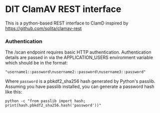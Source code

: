 # DIT ClamAV REST interface

This is a python-based REST interface to ClamD inspired by https://github.com/solita/clamav-rest

### Authentication

The /scan endpoint requires basic HTTP authentication.  Authentication details are passed in via the APPLICATION_USERS environment variable which should be in the format:

    "username1::password\nusername2::password\nusername3::password"

Where `password` is a pbkdf2_sha256 hash generated by Python's passlib.  Assuming you have passlib installed, you can generate a password hash like this:

    python -c "from passlib import hash; print(hash.pbkdf2_sha256.hash('password'))"